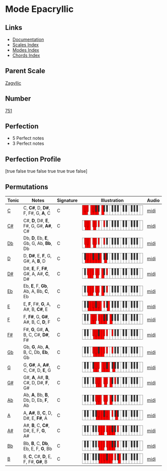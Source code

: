 # Mode Epacryllic

## Links

- [Documentation](index.md)
- [Scales Index](Scales.md)
- [Modes Index](Modes.md)
- [Chords Index](Chords.md)

## Parent Scale

[Zagyllic](ScaleZagyllic.md)

## Number

[751](https://ianring.com/musictheory/scales/751)

## Perfection

- 5 Perfect notes
- 3 Perfect notes

## Perfection Profile

[true false true false true true true false]

## Permutations

| Tonic | Notes | Signature | Illustration | Audio |
|-------|-------|-----------|--------------|-------|
| [C](ModeCNaturalEpacryllic.md) | C, **C#**, D, **D#**, F, F#, G, **A**, C | C | ![CNaturalEpacryllic](ModeCNaturalEpacryllic.png) | [midi](https://github.com/edipermadi/music/blob/main/docs/ModeCNaturalEpacryllic.mid?raw=true) |
| [C#](ModeCSharpEpacryllic.md) | C#, **D**, D#, **E**, F#, G, G#, **A#**, C# | C | ![CSharpEpacryllic](ModeCSharpEpacryllic.png) | [midi](https://github.com/edipermadi/music/blob/main/docs/ModeCSharpEpacryllic.mid?raw=true) |
| [Db](ModeDFlatEpacryllic.md) | Db, **D**, Eb, **E**, Gb, G, Ab, **Bb**, Db | C | ![DFlatEpacryllic](ModeDFlatEpacryllic.png) | [midi](https://github.com/edipermadi/music/blob/main/docs/ModeDFlatEpacryllic.mid?raw=true) |
| [D](ModeDNaturalEpacryllic.md) | D, **D#**, E, **F**, G, G#, A, **B**, D | C | ![DNaturalEpacryllic](ModeDNaturalEpacryllic.png) | [midi](https://github.com/edipermadi/music/blob/main/docs/ModeDNaturalEpacryllic.mid?raw=true) |
| [D#](ModeDSharpEpacryllic.md) | D#, **E**, F, **F#**, G#, A, A#, **C**, D# | C | ![DSharpEpacryllic](ModeDSharpEpacryllic.png) | [midi](https://github.com/edipermadi/music/blob/main/docs/ModeDSharpEpacryllic.mid?raw=true) |
| [Eb](ModeEFlatEpacryllic.md) | Eb, **E**, F, **Gb**, Ab, A, Bb, **C**, Eb | C | ![EFlatEpacryllic](ModeEFlatEpacryllic.png) | [midi](https://github.com/edipermadi/music/blob/main/docs/ModeEFlatEpacryllic.mid?raw=true) |
| [E](ModeENaturalEpacryllic.md) | E, **F**, F#, **G**, A, A#, B, **C#**, E | C | ![ENaturalEpacryllic](ModeENaturalEpacryllic.png) | [midi](https://github.com/edipermadi/music/blob/main/docs/ModeENaturalEpacryllic.mid?raw=true) |
| [F](ModeFNaturalEpacryllic.md) | F, **F#**, G, **G#**, A#, B, C, **D**, F | C | ![FNaturalEpacryllic](ModeFNaturalEpacryllic.png) | [midi](https://github.com/edipermadi/music/blob/main/docs/ModeFNaturalEpacryllic.mid?raw=true) |
| [F#](ModeFSharpEpacryllic.md) | F#, **G**, G#, **A**, B, C, C#, **D#**, F# | C | ![FSharpEpacryllic](ModeFSharpEpacryllic.png) | [midi](https://github.com/edipermadi/music/blob/main/docs/ModeFSharpEpacryllic.mid?raw=true) |
| [Gb](ModeGFlatEpacryllic.md) | Gb, **G**, Ab, **A**, B, C, Db, **Eb**, Gb | C | ![GFlatEpacryllic](ModeGFlatEpacryllic.png) | [midi](https://github.com/edipermadi/music/blob/main/docs/ModeGFlatEpacryllic.mid?raw=true) |
| [G](ModeGNaturalEpacryllic.md) | G, **G#**, A, **A#**, C, C#, D, **E**, G | C | ![GNaturalEpacryllic](ModeGNaturalEpacryllic.png) | [midi](https://github.com/edipermadi/music/blob/main/docs/ModeGNaturalEpacryllic.mid?raw=true) |
| [G#](ModeGSharpEpacryllic.md) | G#, **A**, A#, **B**, C#, D, D#, **F**, G# | C | ![GSharpEpacryllic](ModeGSharpEpacryllic.png) | [midi](https://github.com/edipermadi/music/blob/main/docs/ModeGSharpEpacryllic.mid?raw=true) |
| [Ab](ModeAFlatEpacryllic.md) | Ab, **A**, Bb, **B**, Db, D, Eb, **F**, Ab | C | ![AFlatEpacryllic](ModeAFlatEpacryllic.png) | [midi](https://github.com/edipermadi/music/blob/main/docs/ModeAFlatEpacryllic.mid?raw=true) |
| [A](ModeANaturalEpacryllic.md) | A, **A#**, B, **C**, D, D#, E, **F#**, A | C | ![ANaturalEpacryllic](ModeANaturalEpacryllic.png) | [midi](https://github.com/edipermadi/music/blob/main/docs/ModeANaturalEpacryllic.mid?raw=true) |
| [A#](ModeASharpEpacryllic.md) | A#, **B**, C, **C#**, D#, E, F, **G**, A# | C | ![ASharpEpacryllic](ModeASharpEpacryllic.png) | [midi](https://github.com/edipermadi/music/blob/main/docs/ModeASharpEpacryllic.mid?raw=true) |
| [Bb](ModeBFlatEpacryllic.md) | Bb, **B**, C, **Db**, Eb, E, F, **G**, Bb | C | ![BFlatEpacryllic](ModeBFlatEpacryllic.png) | [midi](https://github.com/edipermadi/music/blob/main/docs/ModeBFlatEpacryllic.mid?raw=true) |
| [B](ModeBNaturalEpacryllic.md) | B, **C**, C#, **D**, E, F, F#, **G#**, B | C | ![BNaturalEpacryllic](ModeBNaturalEpacryllic.png) | [midi](https://github.com/edipermadi/music/blob/main/docs/ModeBNaturalEpacryllic.mid?raw=true) |
